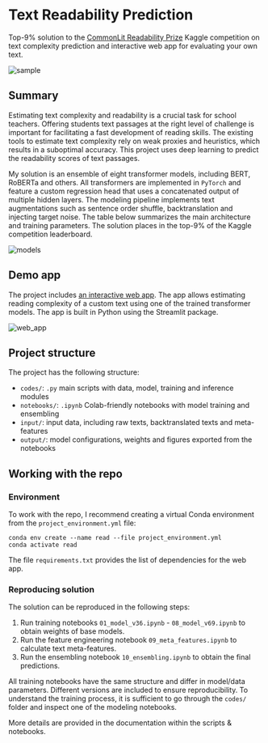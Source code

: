 # Text Readability Prediction

Top-9% solution to the [CommonLit Readability Prize](https://www.kaggle.com/c/commonlitreadabilityprize) Kaggle competition on text complexity prediction and interactive web app for evaluating your own text.

![sample](https://i.postimg.cc/hv6yfMYz/cover-books.jpg)


## Summary

Estimating text complexity and readability is a crucial task for school teachers. Offering students text passages at the right level of challenge is important for facilitating a fast development of reading skills. The existing tools to estimate text complexity rely on weak proxies and heuristics, which results in a suboptimal accuracy. This project uses deep learning to predict the readability scores of text passages.

My solution is an ensemble of eight transformer models, including BERT, RoBERTa and others. All transformers are implemented in `PyTorch` and feature a custom regression head that uses a concatenated output of multiple hidden layers. The modeling pipeline implements text augmentations such as sentence order shuffle, backtranslation and injecting target noise. The table below summarizes the main architecture and training parameters. The solution places in the top-9% of the Kaggle competition leaderboard.

![models](https://i.postimg.cc/JnY0HdWQ/read-params.jpg)


## Demo app

The project includes [an interactive web app](https://share.streamlit.io/kozodoi/text_readability_prediction/main/web_app.py). The app allows estimating reading complexity of a custom text using one of the trained transformer models. The app is built in Python using the Streamlit package.

![web_app](https://i.postimg.cc/fTBCX3LY/ezgif-com-gif-maker-6.gif)


## Project structure

The project has the following structure:
- `codes/`: `.py` main scripts with data, model, training and inference modules
- `notebooks/`: `.ipynb` Colab-friendly notebooks with model training and ensembling
- `input/`: input data, including raw texts, backtranslated texts and meta-features
- `output/`: model configurations, weights and figures exported from the notebooks


## Working with the repo

### Environment

To work with the repo, I recommend creating a virtual Conda environment from the `project_environment.yml` file:
```
conda env create --name read --file project_environment.yml
conda activate read
```

The file `requirements.txt` provides the list of dependencies for the web app.


### Reproducing solution

The solution can be reproduced in the following steps:
1. Run training notebooks `01_model_v36.ipynb` - `08_model_v69.ipynb` to obtain weights of base models.
2. Run the feature engineering notebook `09_meta_features.ipynb` to calculate text meta-features.
3. Run the ensembling notebook `10_ensembling.ipynb` to obtain the final predictions.

All training notebooks have the same structure and differ in model/data parameters. Different versions are included to ensure reproducibility. To understand the training process, it is sufficient to go through the `codes/` folder and inspect one of the modeling notebooks.

More details are provided in the documentation within the scripts & notebooks.
